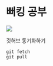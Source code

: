 # 뻐킹 공부
<div>
  <img src="https://github.com/user-attachments/assets/3392530d-0a62-4d25-a359-78966c4281d8"/>
</div>
<div>
  <p>깃허브 동기화하기</p>
  <pre><code>git fetch
git pull</code></pre>
</div>
